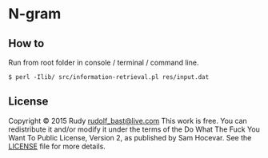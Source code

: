 # N-gram

## How to

Run from root folder in console / terminal / command line.

```shell
$ perl -Ilib/ src/information-retrieval.pl res/input.dat
```

## License

Copyright © 2015 Rudy <rudolf_bast@live.com>
This work is free. You can redistribute it and/or modify it under the
terms of the Do What The Fuck You Want To Public License, Version 2,
as published by Sam Hocevar. See the [LICENSE](/LICENSE.md) file for more details.
